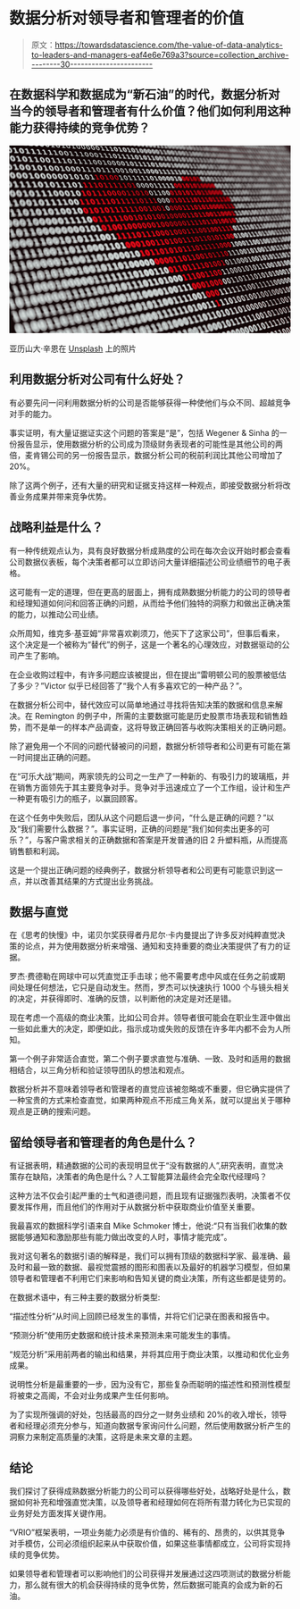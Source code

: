 # 数据分析对领导者和管理者的价值

> 原文：<https://towardsdatascience.com/the-value-of-data-analytics-to-leaders-and-managers-eaf4e6e769a3?source=collection_archive---------30----------------------->

## 在数据科学和数据成为“新石油”的时代，数据分析对当今的领导者和管理者有什么价值？他们如何利用这种能力获得持续的竞争优势？

![](img/0406f2d551aac87ca42fc07c3c6f113a.png)

亚历山大·辛恩在 [Unsplash](https://lincolncollege-my.sharepoint.com/s/photos/big-data?utm_source=unsplash&utm_medium=referral&utm_content=creditCopyText) 上的照片

## 利用数据分析对公司有什么好处？

有必要先问一问利用数据分析的公司是否能够获得一种使他们与众不同、超越竞争对手的能力。

事实证明，有大量证据证实这个问题的答案是“是”，包括 Wegener & Sinha 的一份报告显示，使用数据分析的公司成为顶级财务表现者的可能性是其他公司的两倍，麦肯锡公司的另一份报告显示，数据分析公司的税前利润比其他公司增加了 20%。

除了这两个例子，还有大量的研究和证据支持这样一种观点，即接受数据分析将改善业务成果并带来竞争优势。

## 战略利益是什么？

有一种传统观点认为，具有良好数据分析成熟度的公司在每次会议开始时都会查看公司数据仪表板，每个决策者都可以立即访问大量详细描述公司业绩细节的电子表格。

这可能有一定的道理，但在更高的层面上，拥有成熟数据分析能力的公司的领导者和经理知道如何问和回答正确的问题，从而给予他们独特的洞察力和做出正确决策的能力，以推动公司业绩。

众所周知，维克多·基亚姆“非常喜欢剃须刀，他买下了这家公司”，但事后看来，这个决定是一个被称为“替代”的例子，这是一个著名的心理效应，对数据驱动的公司产生了影响。

在企业收购过程中，有许多问题应该被提出，但在提出“雷明顿公司的股票被低估了多少？”Victor 似乎已经回答了“我个人有多喜欢它的一种产品？”。

在数据分析公司中，替代效应可以简单地通过寻找将告知决策的数据和信息来解决。在 Remington 的例子中，所需的主要数据可能是历史股票市场表现和销售趋势，而不是单一的样本产品调查，这将导致正确回答与收购决策相关的正确问题。

除了避免用一个不同的问题代替被问的问题，数据分析领导者和公司更有可能在第一时间提出正确的问题。

在“可乐大战”期间，两家领先的公司之一生产了一种新的、有吸引力的玻璃瓶，并在销售方面领先于其主要竞争对手。竞争对手迅速成立了一个工作组，设计和生产一种更有吸引力的瓶子，以赢回顾客。

在这个任务中失败后，团队从这个问题后退一步问，“什么是正确的问题？”以及“我们需要什么数据？”。事实证明，正确的问题是“我们如何卖出更多的可乐？”，与客户需求相关的正确数据和答案是开发普通的旧 2 升塑料瓶，从而提高销售额和利润。

这是一个提出正确问题的经典例子，数据分析领导者和公司更有可能意识到这一点，并以改善其结果的方式提出业务挑战。

## 数据与直觉

在《思考的快慢》中，诺贝尔奖获得者丹尼尔·卡内曼提出了许多反对纯粹直觉决策的论点，并为使用数据分析来增强、通知和支持重要的商业决策提供了有力的证据。

罗杰·费德勒在网球中可以凭直觉正手击球；他不需要考虑中风或在任务之前或期间处理任何想法，它只是自动发生。然而，罗杰可以快速执行 1000 个与镜头相关的决定，并获得即时、准确的反馈，以判断他的决定是对还是错。

现在考虑一个高级的商业决策，比如公司合并。领导者很可能会在职业生涯中做出一些如此重大的决定，即便如此，指示成功或失败的反馈在许多年内都不会为人所知。

第一个例子非常适合直觉，第二个例子要求直觉与准确、一致、及时和适用的数据相结合，以三角分析和验证领导团队的想法和观点。

数据分析并不意味着领导者和管理者的直觉应该被忽略或不重要，但它确实提供了一种宝贵的方式来检查直觉，如果两种观点不形成三角关系，就可以提出关于哪种观点是正确的搜索问题。

## 留给领导者和管理者的角色是什么？

有证据表明，精通数据的公司的表现明显优于“没有数据的人”,研究表明，直觉决策存在缺陷，决策者的角色是什么？人工智能算法最终会完全取代经理吗？

这种方法不仅会引起严重的士气和道德问题，而且现有证据强烈表明，决策者不仅要发挥作用，而且他们的作用对于从数据分析中获取商业价值至关重要。

我最喜欢的数据科学引语来自 Mike Schmoker 博士，他说:“只有当我们收集的数据能够通知和激励那些有能力做出改变的人时，事情才能完成”。

我对这句著名的数据引语的解释是，我们可以拥有顶级的数据科学家、最准确、最及时和最一致的数据、最视觉震撼的图形和图表以及最好的机器学习模型，但如果领导者和管理者不利用它们来影响和告知关键的商业决策，所有这些都是徒劳的。

在数据术语中，有三种主要的数据分析类型:

“描述性分析”从时间上回顾已经发生的事情，并将它们记录在图表和报告中。

“预测分析”使用历史数据和统计技术来预测未来可能发生的事情。

“规范分析”采用前两者的输出和结果，并将其应用于商业决策，以推动和优化业务成果。

说明性分析是最重要的一步，因为没有它，那些复杂而聪明的描述性和预测性模型将被束之高阁，不会对业务成果产生任何影响。

为了实现所强调的好处，包括最高的四分之一财务业绩和 20%的收入增长，领导者和经理必须充分参与，知道向数据专家询问什么问题，然后使用数据分析产生的洞察力来制定高质量的决策，这将是未来文章的主题。

## 结论

我们探讨了获得成熟数据分析能力的公司可以获得哪些好处，战略好处是什么，数据如何补充和增强直觉决策，以及领导者和经理如何在将所有潜力转化为已实现的业务好处方面发挥关键作用。

“VRIO”框架表明，一项业务能力必须是有价值的、稀有的、昂贵的，以供其竞争对手模仿，公司必须组织起来从中获取价值，如果这些事情都成立，公司将实现持续的竞争优势。

如果领导者和管理者可以影响他们的公司获得并发展通过这四项测试的数据分析能力，那么就有很大的机会获得持续的竞争优势，然后数据可能真的会成为新的石油。